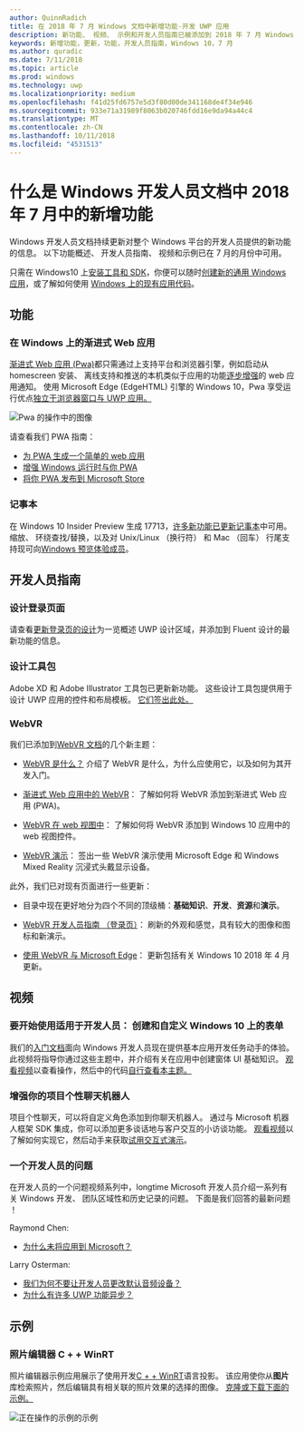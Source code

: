 ```yaml
---
author: QuinnRadich
title: 在 2018 年 7 月 Windows 文档中新增功能-开发 UWP 应用
description: 新功能、 视频、 示例和开发人员指南已被添加到 2018 年 7 月 Windows 10 开发人员文档。
keywords: 新增功能，更新，功能，开发人员指南，Windows 10，7 月
ms.author: quradic
ms.date: 7/11/2018
ms.topic: article
ms.prod: windows
ms.technology: uwp
ms.localizationpriority: medium
ms.openlocfilehash: f41d25fd6757e5d3f80d00de341168de4f34e946
ms.sourcegitcommit: 933e71a31989f8063b020746fdd16e9da94a44c4
ms.translationtype: MT
ms.contentlocale: zh-CN
ms.lasthandoff: 10/11/2018
ms.locfileid: "4531513"
---
```

# <a name="whats-new-in-the-windows-developer-docs-in-july-2018"></a>什么是 Windows 开发人员文档中 2018 年 7 月中的新增功能

Windows 开发人员文档持续更新对整个 Windows 平台的开发人员提供的新功能的信息。 以下功能概述、 开发人员指南、 视频和示例已在 7 月的月份中可用。

只需在 Windows10 上[安装工具和 SDK](http://go.microsoft.com/fwlink/?LinkId=821431)，你便可以随时[创建新的通用 Windows 应用](../get-started/create-uwp-apps.md)，或了解如何使用 [Windows 上的现有应用代码](../porting/index.md)。

## <a name="features"></a>功能

### <a name="progressive-web-apps-on-windows"></a>在 Windows 上的渐进式 Web 应用

[渐进式 Web 应用 (Pwa)](https://developer.microsoft.com/windows/pwa)都只需通过上支持平台和浏览器引擎，例如启动从 homescreen 安装、 离线支持和推送的本机类似于应用的功能[逐步增强](https://wikipedia.org/wiki/Progressive_enhancement)的 web 应用通知。 使用 Microsoft Edge (EdgeHTML) 引擎的 Windows 10，Pwa 享受运行优点[独立于浏览器窗口与 UWP 应用。](https://docs.microsoft.com/microsoft-edge/progressive-web-apps/windows-features)

![Pwa 的操作中的图像](images/progressive-web-apps.jpg)

请查看我们 PWA 指南：

* [为 PWA 生成一个简单的 web 应用](https://docs.microsoft.com/microsoft-edge/progressive-web-apps/get-started)
* [增强 Windows 运行时与你 PWA](https://docs.microsoft.com/en-us/microsoft-edge/progressive-web-apps/windows-features)
* [将你 PWA 发布到 Microsoft Store](https://docs.microsoft.com/microsoft-edge/progressive-web-apps/microsoft-store)

### <a name="notepad"></a>记事本

在 Windows 10 Insider Preview 生成 17713，[许多新功能已更新记事本](http://aka.ms/ant-man)中可用。 缩放、 环绕查找/替换，以及对 Unix/Linux （换行符） 和 Mac （回车） 行尾支持现可向[Windows 预览体验成员](https://insider.windows.com/)。 

## <a name="developer-guidance"></a>开发人员指南

### <a name="design-landing-page"></a>设计登录页面

请查看[更新登录页的设计](https://developer.microsoft.com/windows/apps/design)为一览概述 UWP 设计区域，并添加到 Fluent 设计的最新功能的信息。

### <a name="design-toolkits"></a>设计工具包

Adobe XD 和 Adobe Illustrator 工具包已更新新功能。 这些设计工具包提供用于设计 UWP 应用的控件和布局模板。 [它们签出此处。](../design/downloads/index.md)

### <a name="webvr"></a>WebVR

我们已添加到[WebVR 文档](https://docs.microsoft.com/microsoft-edge/webvr/
)的几个新主题：

* [WebVR 是什么？](https://docs.microsoft.com/microsoft-edge/webvr/what-is-webvr
) 介绍了 WebVR 是什么，为什么应使用它，以及如何为其开发入门。

* [渐进式 Web 应用中的 WebVR](https://docs.microsoft.com/microsoft-edge/webvr/webvr-in-pwas)： 了解如何将 WebVR 添加到渐进式 Web 应用 (PWA)。

* [WebVR 在 web 视图中](https://docs.microsoft.com/microsoft-edge/webvr/webvr-in-webview)： 了解如何将 WebVR 添加到 Windows 10 应用中的 web 视图控件。

* [WebVR 演示](https://docs.microsoft.com/microsoft-edge/webvr/demos)： 签出一些 WebVR 演示使用 Microsoft Edge 和 Windows Mixed Reality 沉浸式头戴显示设备。

此外，我们已对现有页面进行一些更新：

* 目录中现在更好地分为四个不同的顶级桶：**基础知识**、**开发**、**资源**和**演示**。

* [WebVR 开发人员指南 （登录页）](https://docs.microsoft.com/microsoft-edge/webvr/)： 刷新的外观和感觉，具有较大的图像和图标和新演示。

* [使用 WebVR 与 Microsoft Edge](https://docs.microsoft.com/microsoft-edge/webvr/webvr-with-edge)： 更新包括有关 Windows 10 2018 年 4 月更新。

## <a name="videos"></a>视频

### <a name="get-started-for-devs-create-and-customize-a-form-on-windows-10"></a>要开始使用适用于开发人员： 创建和自定义 Windows 10 上的表单

我们的[入门文档](../get-started/index.md)面向 Windows 开发人员现在提供基本应用开发任务动手的体验。 此视频将指导你通过这些主题中，并介绍有关在应用中创建窗体 UI 基础知识。 [观看视频](https://www.youtube.com/watch?v=AgngKzq4hKI&feature=youtu.be)以查看操作，然后中的代码[自行查看本主题。](http://aka.ms/CreateForms)

### <a name="enhance-your-bot-with-project-personality-chat"></a>增强你的项目个性聊天机器人

项目个性聊天，可以将自定义角色添加到你聊天机器人。 通过与 Microsoft 机器人框架 SDK 集成，你可以添加更多谈话地与客户交互的小访谈功能。 [观看视频](https://www.youtube.com/watch?v=5C_uD8g2QKg&feature=youtu.be)以了解如何实现它，然后动手来获取[试用交互式演示](http://aka.ms/PersonalityChat)。

### <a name="one-dev-question"></a>一个开发人员的问题

在开发人员的一个问题视频系列中，longtime Microsoft 开发人员介绍一系列有关 Windows 开发、 团队区域性和历史记录的问题。 下面是我们回答的最新问题 ！

Raymond Chen:

* [为什么未将应用到 Microsoft？](https://www.youtube.com/watch?v=oL8ymamkEMU&feature=youtu.be)

Larry Osterman:

* [我们为何不要让开发人员更改默认音频设备？](https://www.youtube.com/watch?v=6aNUoVfbnmg&feature=youtu.be)
* [为什么有许多 UWP 功能异步？](https://www.youtube.com/watch?v=5M724QIy1Mk&feature=youtu.be)

## <a name="samples"></a>示例

### <a name="photo-editor-cwinrt"></a>照片编辑器 C + + WinRT

照片编辑器示例应用展示了使用开发[C + + WinRT](../cpp-and-winrt-apis/intro-to-using-cpp-with-winrt.md)语言投影。 该应用使你从**图片**库检索照片，然后编辑具有相关联的照片效果的选择的图像。 [克隆或下载下面的示例。](https://github.com/Microsoft/Windows-appsample-photo-editor)

![正在操作的示例的示例](images/photo-editor-banner.png)
